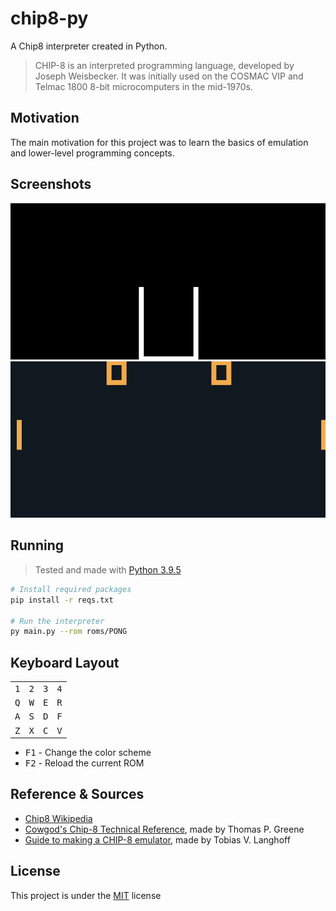 # chip8-py

A Chip8 interpreter created in Python.

> CHIP-8 is an interpreted programming language, developed by Joseph Weisbecker. It was initially used on the COSMAC VIP and Telmac 1800 8-bit microcomputers in the mid-1970s.

## Motivation

The main motivation for this project was to learn the basics of emulation and lower-level programming concepts.

## Screenshots

![TETRIS.gif](/.assets/tetris.gif?raw=true)
![PONG.gif](/.assets/pong.gif?raw=true)

## Running

> Tested and made with [Python 3.9.5](https://www.python.org/downloads/)

```bash
# Install required packages
pip install -r reqs.txt

# Run the interpreter
py main.py --rom roms/PONG
```

## Keyboard Layout

|              |              |              |              |
| ------------ | ------------ | ------------ | ------------ |
| <kbd>1</kbd> | <kbd>2</kbd> | <kbd>3</kbd> | <kbd>4</kbd> |
| <kbd>Q</kbd> | <kbd>W</kbd> | <kbd>E</kbd> | <kbd>R</kbd> |
| <kbd>A</kbd> | <kbd>S</kbd> | <kbd>D</kbd> | <kbd>F</kbd> |
| <kbd>Z</kbd> | <kbd>X</kbd> | <kbd>C</kbd> | <kbd>V</kbd> |

- <kbd>F1</kbd> - Change the color scheme
- <kbd>F2</kbd> - Reload the current ROM

## Reference & Sources

- [Chip8 Wikipedia](https://en.wikipedia.org/wiki/CHIP-8)
- [Cowgod's Chip-8 Technical Reference](http://devernay.free.fr/hacks/chip8/C8TECH10.HTM), made by Thomas P. Greene
- [Guide to making a CHIP-8 emulator](https://tobiasvl.github.io/blog/write-a-chip-8-emulator/), made by Tobias V. Langhoff

## License

This project is under the [MIT](https://choosealicense.com/licenses/mit/) license
